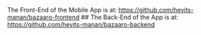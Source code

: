 The Front-End of the Mobile App is at: https://github.com/heyits-manan/bazaaro-frontend ##
The Back-End of the App is at: https://github.com/heyits-manan/bazaaro-backend
